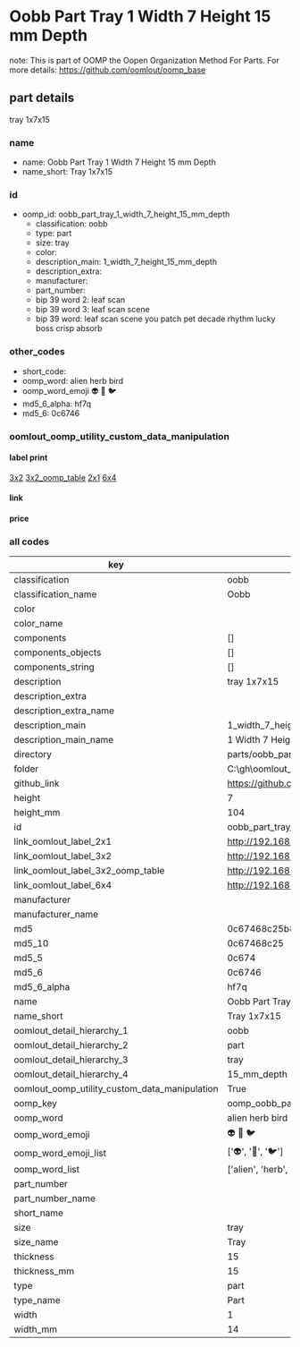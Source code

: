 # Oobb Part Tray 1 Width 7 Height 15 mm Depth  

note: This is part of OOMP the Oopen Organization Method For Parts. For more details: https://github.com/oomlout/oomp_base

##  part details
  



tray 1x7x15



### name
* name: Oobb Part Tray 1 Width 7 Height 15 mm Depth
* name_short: Tray 1x7x15 
### id
* oomp_id: oobb_part_tray_1_width_7_height_15_mm_depth
  * classification: oobb
  * type: part
  * size: tray
  * color: 
  * description_main: 1_width_7_height_15_mm_depth
  * description_extra: 
  * manufacturer: 
  * part_number: 
  * bip 39 word 2: leaf scan
  * bip 39 word 3: leaf scan scene
  * bip 39 word: leaf scan scene you patch pet decade rhythm lucky boss crisp absorb

### other_codes
* short_code: 
* oomp_word: alien herb bird
* oomp_word_emoji :alien: :herb: :bird:
* md5_6_alpha: hf7q
* md5_6: 0c6746






### oomlout_oomp_utility_custom_data_manipulation
#### label print
[3x2](http://192.168.1.245:1112/?label=oomp%20hf7q)
[3x2_oomp_table](http://192.168.1.108:1112/?label=oomp%20hf7q)
[2x1](http://192.168.1.242:1112/?label=oomp%20hf7q)
[6x4](http://192.168.1.55:1112/?label=oomp%20hf7q)    

#### link

                              

#### price







### all codes 
| key | value |  
| --- | --- |  
| classification | oobb |  
| classification_name | Oobb |  
| color |  |  
| color_name |  |  
| components | [] |  
| components_objects | [] |  
| components_string | [] |  
| description | tray 1x7x15 |  
| description_extra |  |  
| description_extra_name |  |  
| description_main | 1_width_7_height_15_mm_depth |  
| description_main_name | 1 Width 7 Height 15 mm Depth |  
| directory | parts/oobb_part_tray_1_width_7_height_15_mm_depth |  
| folder | C:\gh\oomlout_oobb_version_4_generated_parts\things\oobb_part_tray_1_width_7_height_15_mm_depth |  
| github_link | https://github.com/oomlout/oomlout_oomp_part_src/tree/main/parts/oobb_part_tray_1_width_7_height_15_mm_depth |  
| height | 7 |  
| height_mm | 104 |  
| id | oobb_part_tray_1_width_7_height_15_mm_depth |  
| link_oomlout_label_2x1 | http://192.168.1.242:1112/?label=oomp%20hf7q |  
| link_oomlout_label_3x2 | http://192.168.1.245:1112/?label=oomp%20hf7q |  
| link_oomlout_label_3x2_oomp_table | http://192.168.1.108:1112/?label=oomp%20hf7q |  
| link_oomlout_label_6x4 | http://192.168.1.55:1112/?label=oomp%20hf7q |  
| manufacturer |  |  
| manufacturer_name |  |  
| md5 | 0c67468c25b8c7128dd06ff381300bf5 |  
| md5_10 | 0c67468c25 |  
| md5_5 | 0c674 |  
| md5_6 | 0c6746 |  
| md5_6_alpha | hf7q |  
| name | Oobb Part Tray 1 Width 7 Height 15 mm Depth |  
| name_short | Tray 1x7x15  |  
| oomlout_detail_hierarchy_1 | oobb |  
| oomlout_detail_hierarchy_2 | part |  
| oomlout_detail_hierarchy_3 | tray |  
| oomlout_detail_hierarchy_4 | 15_mm_depth |  
| oomlout_oomp_utility_custom_data_manipulation | True |  
| oomp_key | oomp_oobb_part_tray_1_width_7_height_15_mm_depth |  
| oomp_word | alien herb bird |  
| oomp_word_emoji | :alien: :herb: :bird: |  
| oomp_word_emoji_list | [':alien:', ':herb:', ':bird:'] |  
| oomp_word_list | ['alien', 'herb', 'bird'] |  
| part_number |  |  
| part_number_name |  |  
| short_name |  |  
| size | tray |  
| size_name | Tray |  
| thickness | 15 |  
| thickness_mm | 15 |  
| type | part |  
| type_name | Part |  
| width | 1 |  
| width_mm | 14 |  
